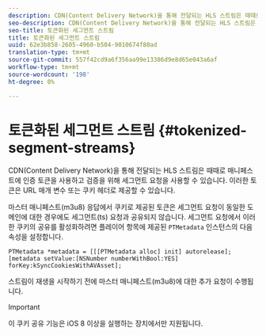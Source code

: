 ```yaml
---
description: CDN(Content Delivery Network)을 통해 전달되는 HLS 스트림은 때때로 매니페스트에 인증 토큰을 사용하고 검증을 위해 세그먼트 요청을 사용할 수 있습니다. 이러한 토큰은 URL 매개 변수 또는 쿠키 헤더로 제공할 수 있습니다.
seo-description: CDN(Content Delivery Network)을 통해 전달되는 HLS 스트림은 때때로 매니페스트에 인증 토큰을 사용하고 검증을 위해 세그먼트 요청을 사용할 수 있습니다. 이러한 토큰은 URL 매개 변수 또는 쿠키 헤더로 제공할 수 있습니다.
seo-title: 토큰화된 세그먼트 스트림
title: 토큰화된 세그먼트 스트림
uuid: 62e3b858-2605-4960-b504-9010674f80ad
translation-type: tm+mt
source-git-commit: 557f42cd9a6f356aa99e13386d9e8d65e043a6af
workflow-type: tm+mt
source-wordcount: '198'
ht-degree: 0%

---
```



# 토큰화된 세그먼트 스트림 {#tokenized-segment-streams}

CDN(Content Delivery Network)을 통해 전달되는 HLS 스트림은 때때로 매니페스트에 인증 토큰을 사용하고 검증을 위해 세그먼트 요청을 사용할 수 있습니다. 이러한 토큰은 URL 매개 변수 또는 쿠키 헤더로 제공할 수 있습니다.

마스터 매니페스트(m3u8) 응답에서 쿠키로 제공된 토큰은 세그먼트 요청이 동일한 도메인에 대한 경우에도 세그먼트(ts) 요청과 공유되지 않습니다. 세그먼트 요청에서 이러한 쿠키의 공유를 활성화하려면 플레이어 항목에 제공된 `PTMetadata` 인스턴스의 다음 속성을 설정합니다. 

```
PTMetadata *metadata = [[[PTMetadata alloc] init] autorelease]; 
[metadata setValue:[NSNumber numberWithBool:YES] forKey:kSyncCookiesWithAVAsset]; 
```

스트림이 재생을 시작하기 전에 마스터 매니페스트(m3u8)에 대한 추가 요청이 수행됩니다.

>[!IMPORTANT]
>
>이 쿠키 공유 기능은 iOS 8 이상을 실행하는 장치에서만 지원됩니다.

